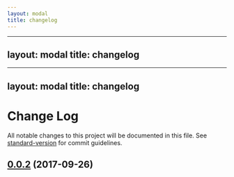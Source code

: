 ```yaml
---
layout: modal
title: changelog
---
```

---
layout: modal
title: changelog
---
---
layout: modal
title: changelog
---
# Change Log

All notable changes to this project will be documented in this file. See [standard-version](https://github.com/conventional-changelog/standard-version) for commit guidelines.

<a name="0.0.2"></a>
## [0.0.2](https://github.com/flyve-mdm/flyve-mdm-android-inventory-agent/compare/2.1.4...0.0.2) (2017-09-26)
